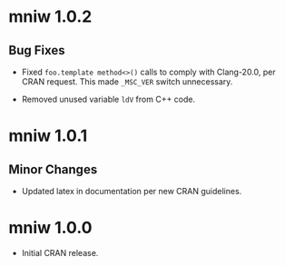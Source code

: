 # mniw 1.0.2

## Bug Fixes

- Fixed `foo.template method<>()` calls to comply with Clang-20.0, per CRAN request.  This made `_MSC_VER` switch unnecessary.

- Removed unused variable `ldV` from C++ code.


# mniw 1.0.1

## Minor Changes

- Updated latex in documentation per new CRAN guidelines.

# mniw 1.0.0

- Initial CRAN release.
